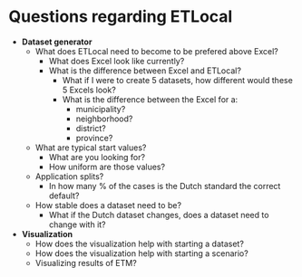 # Questions regarding ETLocal

- **Dataset generator**
  - What does ETLocal need to become to be prefered above Excel?
    - What does Excel look like currently?
    - What is the difference between Excel and ETLocal?
      - What if I were to create 5 datasets, how different would these 5 Excels look?
      - What is the difference between the Excel for a:
        - municipality?
        - neighborhood?
        - district?
        - province?
  - What are typical start values?
    - What are you looking for?
    - How uniform are those values?
  - Application splits?
    - In how many % of the cases is the Dutch standard the correct default?
  - How stable does a dataset need to be?
    - What if the Dutch dataset changes, does a dataset need to change with it?
- **Visualization**
  - How does the visualization help with starting a dataset?
  - How does the visualization help with starting a scenario?
  - Visualizing results of ETM?